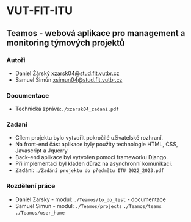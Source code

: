 # VUT-FIT-ITU
## Teamos - webová aplikace pro management a monitoring týmových projektů

### Autoři
- Daniel Žárský <xzarsk04@stud.fit.vutbr.cz>
- Samuel Šimún <xsimun04@stud.fit.vutbr.cz>

### Documentace 
- Technická zpráva:`./xzarsk04_zadani.pdf`

### Zadaní 
- Cílem projektu bylo vytvořit pokročilé uživatelské rozhraní. 
- Na front-end část aplikace byly použity technologie HTML, CSS, Javascript a Jquerry 
- Back-end aplikace byl vytvořen pomocí frameworku Django.
- Při implementaci byl kladen důraz na asynchronní komunikaci.
- Zadání: `./Zadání projektu do předmětu ITU 2022_2023.pdf`

### Rozdělení práce
- Daniel Zarsky - modul: `./Teamos/to_do_list`
                - documentace
- Samuel Simun  - modul: `./Teamos/projects` `./Teamos/teams` `./Teamos/user_home`  
                

